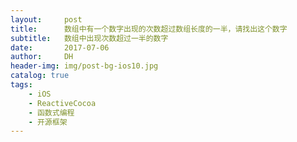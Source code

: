 ```yaml
---
layout:     post
title:      数组中有一个数字出现的次数超过数组长度的一半，请找出这个数字
subtitle:   数组中出现次数超过一半的数字
date:       2017-07-06
author:     DH
header-img: img/post-bg-ios10.jpg
catalog: true
tags:
    - iOS
    - ReactiveCocoa
    - 函数式编程
    - 开源框架
---
```

